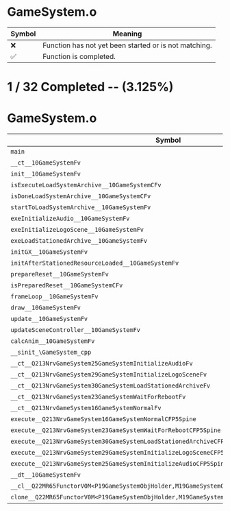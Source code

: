# GameSystem.o
| Symbol | Meaning 
| ------------- | ------------- 
| :x: | Function has not yet been started or is not matching. 
| :white_check_mark: | Function is completed. 


# 1 / 32 Completed -- (3.125%)
# GameSystem.o
| Symbol | Decompiled? |
| ------------- | ------------- |
| `main` | :white_check_mark: |
| `__ct__10GameSystemFv` | :x: |
| `init__10GameSystemFv` | :x: |
| `isExecuteLoadSystemArchive__10GameSystemCFv` | :x: |
| `isDoneLoadSystemArchive__10GameSystemCFv` | :x: |
| `startToLoadSystemArchive__10GameSystemFv` | :x: |
| `exeInitializeAudio__10GameSystemFv` | :x: |
| `exeInitializeLogoScene__10GameSystemFv` | :x: |
| `exeLoadStationedArchive__10GameSystemFv` | :x: |
| `initGX__10GameSystemFv` | :x: |
| `initAfterStationedResourceLoaded__10GameSystemFv` | :x: |
| `prepareReset__10GameSystemFv` | :x: |
| `isPreparedReset__10GameSystemCFv` | :x: |
| `frameLoop__10GameSystemFv` | :x: |
| `draw__10GameSystemFv` | :x: |
| `update__10GameSystemFv` | :x: |
| `updateSceneController__10GameSystemFv` | :x: |
| `calcAnim__10GameSystemFv` | :x: |
| `__sinit_\GameSystem_cpp` | :x: |
| `__ct__Q213NrvGameSystem25GameSystemInitializeAudioFv` | :x: |
| `__ct__Q213NrvGameSystem29GameSystemInitializeLogoSceneFv` | :x: |
| `__ct__Q213NrvGameSystem30GameSystemLoadStationedArchiveFv` | :x: |
| `__ct__Q213NrvGameSystem23GameSystemWaitForRebootFv` | :x: |
| `__ct__Q213NrvGameSystem16GameSystemNormalFv` | :x: |
| `execute__Q213NrvGameSystem16GameSystemNormalCFP5Spine` | :x: |
| `execute__Q213NrvGameSystem23GameSystemWaitForRebootCFP5Spine` | :x: |
| `execute__Q213NrvGameSystem30GameSystemLoadStationedArchiveCFP5Spine` | :x: |
| `execute__Q213NrvGameSystem29GameSystemInitializeLogoSceneCFP5Spine` | :x: |
| `execute__Q213NrvGameSystem25GameSystemInitializeAudioCFP5Spine` | :x: |
| `__dt__10GameSystemFv` | :x: |
| `__cl__Q22MR65FunctorV0M<P19GameSystemObjHolder,M19GameSystemObjHolderFPCvPv_v>CFv` | :x: |
| `clone__Q22MR65FunctorV0M<P19GameSystemObjHolder,M19GameSystemObjHolderFPCvPv_v>CFP7JKRHeap` | :x: |
